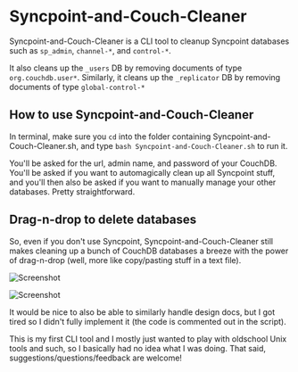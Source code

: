 # Syncpoint-and-Couch-Cleaner

Syncpoint-and-Couch-Cleaner is a CLI tool to cleanup Syncpoint databases such as `sp_admin`, `channel-*`, and `control-*`.

It also cleans up the `_users` DB by removing documents of type `org.couchdb.user*`. Similarly, it cleans up the `_replicator` DB by removing documents of type `global-control-*`

## How to use Syncpoint-and-Couch-Cleaner

In terminal, make sure you `cd` into the folder containing Syncpoint-and-Couch-Cleaner.sh, and type `bash Syncpoint-and-Couch-Cleaner.sh` to run it. 

You'll be asked for the url, admin name, and password of your CouchDB. You'll be asked if you want to automagically clean up all Syncpoint stuff, and you'll then also be asked if you want to manually manage your other databases. Pretty straightforward. 

## Drag-n-drop to delete databases

So, even if you don't use Syncpoint, Syncpoint-and-Couch-Cleaner still makes cleaning up a bunch of CouchDB databases a breeze with the power of drag-n-drop (well, more like copy/pasting stuff in a text file).

![Screenshot](https://s3.amazonaws.com/files.droplr.com/files_production/acc_60414/ZAiD?AWSAccessKeyId=AKIAJSVQN3Z4K7MT5U2A&Expires=1350771487&Signature=HDk%2BfVyvhQIZoI%2FHkMAS7VJcpZg%3D&response-content-disposition=inline%3B%20filename%2A%3DUTF-8%27%27Screenshot%2B2012-10-20%2Bat%2B14.17.44.png)

![Screenshot](https://s3.amazonaws.com/files.droplr.com/files_production/acc_60414/mqsA?AWSAccessKeyId=AKIAJSVQN3Z4K7MT5U2A&Expires=1350770545&Signature=LpjPuXc2Rkx9nlcYS0FWcXPulkE%3D&response-content-disposition=inline%3B%20filename%2A%3DUTF-8%27%27Screenshot%2B2012-10-20%2Bat%2B14.01.37.png)

It would be nice to also be able to similarly handle design docs, but I got tired so I didn't fully implement it (the code is commented out in the script).

This is my first CLI tool and I mostly just wanted to play with oldschool Unix tools and such, so I basically had no idea what I was doing. That said, suggestions/questions/feedback are welcome! 